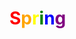 # <span style="color:red">S</span><span style="color:orange">p</span><span style="color:yellow">r</span><span style="color:green">i</span><span style="color:blue">n</span><span style="color:purple">g</span>